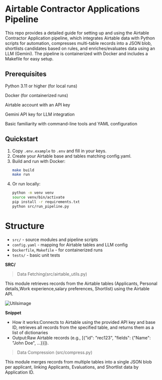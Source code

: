 # Airtable Contractor Applications Pipeline

This repo provides a detailed guide for setting up and using the Airtable Contractor Application pipeline, which integrates Airtable data with Python scripts for automation, compresses multi-table records into a JSON blob, shortlists candidates based on rules, and enriches/evaluates data using an LLM (Gemini). The pipeline is containerized with Docker and includes a Makefile for easy setup.

## Prerequisites
Python 3.11 or higher (for local runs)

Docker (for containerized runs)

Airtable account with an API key

Gemini API key for LLM integration

Basic familiarity with command-line tools and YAML configuration

## Quickstart

1. Copy `.env.example` to `.env` and fill in your keys.
2.  Create your Airtable base and tables matching config.yaml.
3. Build and run with Docker:
   ```bash
   make build
   make run
   ```
4. Or run locally:
   ```bash
   python -m venv venv
   source venv/bin/activate
   pip install -r requirements.txt
   python src/run_pipeline.py
   ```

# Structure

- `src/` - source modules and pipeline scripts
- `config.yaml` - mapping for Airtable tables and LLM config
- `Dockerfile`, `Makefile` - for containerized runs
- `tests/` - basic unit tests
  
 **SRC/**
   >Data Fetching(src/airtable_utils.py)

   This module retrieves records from the Airtable tables (Applicants, Personal details,Work experience,salary preferences, Shortlist) using the Airtable API.

   
   ![Utilsimage](<img width="2049" height="1400" alt="image" src="https://github.com/user-attachments/assets/b691414b-bc04-4cc4-8307-56d9581f18dc" />
)

   **Snippet**
   * How it works:Connects to Airtable using the provided API key and base ID, retrieves all records from the    specified table, and returns them as a list of dictionaries
   * Output:Raw Airtable records (e.g., [{"id": "rec123", "fields": {"Name": "John Doe", ...}}]).
 
 
 >Data Compression (src/compress.py)

  This module merges records from multiple tables into a single JSON blob per applicant, linking Applicants, Evaluations, and Shortlist data by Application ID.

  
 





